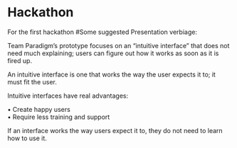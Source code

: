 # Hackathon
For the first hackathon
#Some suggested Presentation verbiage:

Team Paradigm’s prototype focuses on an “intuitive interface” that does not need much explaining; users can figure out how it works as soon as it is fired up.  

An intuitive interface is one that works the way the user expects it to; it must fit the user.

 Intuitive interfaces have real advantages:

•	Create happy users  
•	Require less training and support

If an interface works the way users expect it to, they do not need to learn how to use it.
